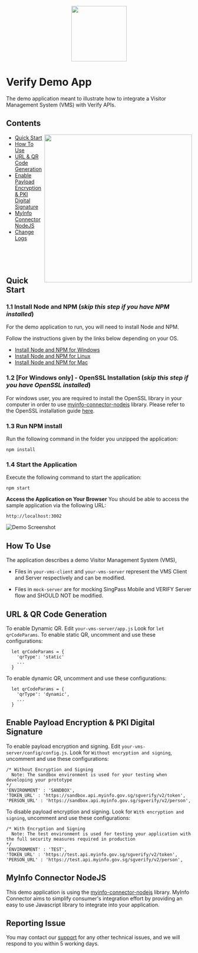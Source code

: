 <p align="center">
<a href="https://ndi-api.gov.sg/library/sg-verify/introduction">
  <img width="150" src="https://uat.ndi-api.gov.sg/assets/lib/sg-verify/img/sg-verify-logo.jpg">
  </a>
</p>


# Verify Demo App

The demo application meant to illustrate how to integrate a Visitor Management System (VMS) with Verify APIs.

## Contents

<img align="right" width="400" src="./screenshot_setup.png" />

- [Quick Start](#quick-start)
- [How To Use](#how-to-use)
- [URL & QR Code Generation](#qrcode)
- [Enable Payload Encryption & PKI Digital Signature](#pki)
- [MyInfo Connector NodeJS](#lib)
- [Change Logs](./CHANGELOG.md)

<br/><br/><br/>




## <a name="quick-start"></a>Quick Start

### 1.1 Install Node and NPM (_skip this step if you have NPM installed_)

For the demo application to run, you will need to install Node and NPM.

Follow the instructions given by the links below depending on your OS.

- [Install Node and NPM for Windows](http://blog.teamtreehouse.com/install-node-js-npm-windows)
- [Install Node and NPM for Linux](http://blog.teamtreehouse.com/install-node-js-npm-linux)
- [Install Node and NPM for Mac](http://blog.teamtreehouse.com/install-node-js-npm-mac)


### 1.2 [For Windows only] - OpenSSL Installation (_skip this step if you have OpenSSL installed_)

For windows user, you are required to install the OpenSSL library in your computer in order to use [myinfo-connector-nodejs](#lib) library. Please refer to the OpenSSL installation guide [here](https://public.cloud.myinfo.gov.sg/docs/OpenSSL_installation_guide.pdf). 


### 1.3 Run NPM install

Run the following command in the folder you unzipped the application:

```
npm install
```

### 1.4 Start the Application

Execute the following command to start the application:
```
npm start
```


**Access the Application on Your Browser**
You should be able to access the sample application via the following URL:

```
http://localhost:3002
```

![Demo Screenshot](screenshot_main.gif)





## <a name="how-to-use"></a>How To Use

The application describes a demo Visitor Management System (VMS),

- Files in ``your-vms-client`` and ``your-vms-server`` represent the VMS Client and Server respectively and can be modified.

- Files in  ``mock-server``  are for mocking SingPass Mobile and VERIFY Server flow and SHOULD NOT be modified. 


## <a name="qrcode"></a>URL & QR Code Generation

To enable Dynamic QR. Edit ``your-vms-server/app.js``
Look for ``let qrCodeParams``. To enable static QR, uncomment and use these configurations:

```
  let qrCodeParams = {
    'qrType': 'static' 
    ...
  }
```

To enable dynamic QR, uncomment and use these configurations:

```
  let qrCodeParams = {
    'qrType': 'dynamic',
    ...
  }
```


## <a name="pki"></a>Enable Payload Encryption & PKI Digital Signature

To enable payload encryption and signing. Edit ``your-vms-server/config/config.js``. Look for ``Without encryption and signing``, uncomment and use these configurations: 

```
/* Without Encryption and Signing 
  Note: The sandbox environment is used for your testing when developing your prototype
*/
'ENVIRONMENT' : 'SANDBOX',
'TOKEN_URL' : 'https://sandbox.api.myinfo.gov.sg/sgverify/v2/token',
'PERSON_URL' : 'https://sandbox.api.myinfo.gov.sg/sgverify/v2/person',

```

To disable payload encryption and signing. Look for ``With encryption and signing``, uncomment and use these configurations: 

```
/* With Encryption and Signing 
  Note: The test environment is used for testing your application with the full security measures required in production
*/
'ENVIRONMENT' : 'TEST',
'TOKEN_URL' : 'https://test.api.myinfo.gov.sg/sgverify/v2/token',
'PERSON_URL' : 'https://test.api.myinfo.gov.sg/sgverify/v2/person',
```



## <a name="lib"></a>MyInfo Connector NodeJS

This demo application is using the [myinfo-connector-nodejs](https://www.npmjs.com/package/myinfo-connector-nodejs) library. MyInfo Connector aims to simplify consumer's integration effort by providing an easy to use Javascript library to integrate into your application.



## Reporting Issue

You may contact our [support](mailto:support@myinfo.gov.sg?subject=[SGVerifyV2]%20Sample%20App) for any other technical issues, and we will respond to you within 5 working days.
